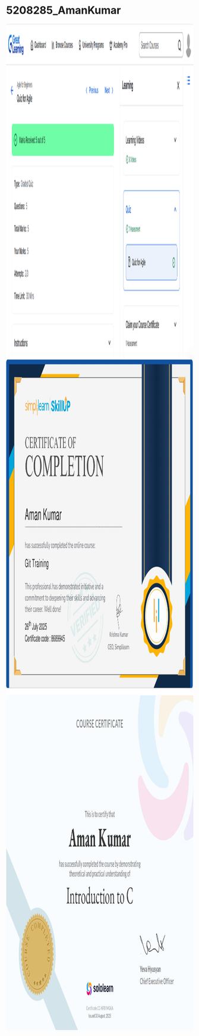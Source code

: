 # 5208285_AmanKumar

<img width ="900" height ="900" src="https://github.com/aman5281/5208285_AmanKumar/blob/main/SDLC/Agile%20Certificate.png" alt="Agile Certificate">

 <img width ="900" height ="900" src="https://github.com/aman5281/5208285_AmanKumar/blob/main/Git/GitTraining%20Certificate_page.jpg" alt="Git trainig">

<img width ="900" height ="900" src="https://github.com/aman5281/5208285_AmanKumar/blob/main/C%20Programming/Certificates/Introduxtion%20to%20C.jpg" alt="Git trainig">
